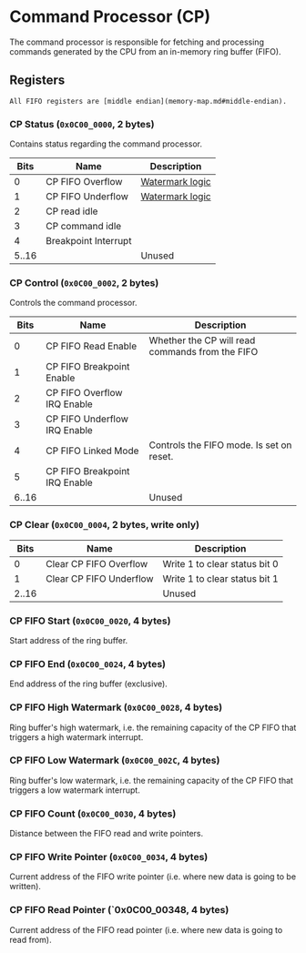 # Command Processor (CP)

The command processor is responsible for fetching and processing commands generated by the CPU from
an in-memory ring buffer (FIFO).

## Registers

```admonish warning
All FIFO registers are [middle endian](memory-map.md#middle-endian).
```

### CP Status (`0x0C00_0000`, 2 bytes)

Contains status regarding the command processor.

| Bits  | Name                 | Description                     |
| ----- | -------------------- | ------------------------------- |
| 0     | CP FIFO Overflow     | [Watermark logic](#linked-mode) |
| 1     | CP FIFO Underflow    | [Watermark logic](#linked-mode) |
| 2     | CP read idle         |                                 |
| 3     | CP command idle      |                                 |
| 4     | Breakpoint Interrupt |                                 |
| 5..16 |                      | Unused                          |

### CP Control (`0x0C00_0002`, 2 bytes)

Controls the command processor.

| Bits  | Name                          | Description                                     |
| ----- | ----------------------------- | ----------------------------------------------- |
| 0     | CP FIFO Read Enable           | Whether the CP will read commands from the FIFO |
| 1     | CP FIFO Breakpoint Enable     |                                                 |
| 2     | CP FIFO Overflow IRQ Enable   |                                                 |
| 3     | CP FIFO Underflow IRQ Enable  |                                                 |
| 4     | CP FIFO Linked Mode           | Controls the FIFO mode. Is set on reset.        |
| 5     | CP FIFO Breakpoint IRQ Enable |                                                 |
| 6..16 |                               | Unused                                          |

### CP Clear (`0x0C00_0004`, 2 bytes, write only)

| Bits  | Name                    | Description                   |
| ----- | ----------------------- | ----------------------------- |
| 0     | Clear CP FIFO Overflow  | Write 1 to clear status bit 0 |
| 1     | Clear CP FIFO Underflow | Write 1 to clear status bit 1 |
| 2..16 |                         | Unused                        |

### CP FIFO Start (`0x0C00_0020`, 4 bytes)

Start address of the ring buffer.

### CP FIFO End (`0x0C00_0024`, 4 bytes)

End address of the ring buffer (exclusive).

### CP FIFO High Watermark (`0x0C00_0028`, 4 bytes)

Ring buffer's high watermark, i.e. the remaining capacity of the CP FIFO that triggers a high
watermark interrupt.

### CP FIFO Low Watermark (`0x0C00_002C`, 4 bytes)

Ring buffer's low watermark, i.e. the remaining capacity of the CP FIFO that triggers a low watermark
interrupt.

### CP FIFO Count (`0x0C00_0030`, 4 bytes)

Distance between the FIFO read and write pointers.

### CP FIFO Write Pointer (`0x0C00_0034`, 4 bytes)

Current address of the FIFO write pointer (i.e. where new data is going to be written).

### CP FIFO Read Pointer (`0x0C00_00348, 4 bytes)

Current address of the FIFO read pointer (i.e. where new data is going to read from).
